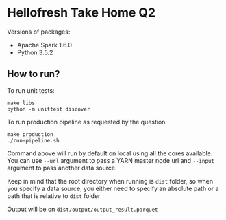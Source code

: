 # Hellofresh Take Home Q2

Versions of packages:
* Apache Spark 1.6.0
* Python 3.5.2

## How to run?

To run unit tests:
```
make libs
python -m unittest discover
```

To run production pipeline as requested by the question:
```
make production
./run-pipeline.sh
```
Command above will run by default on local using all the cores available.
You can use `--url` argument to pass a YARN master node url and `--input` argument to pass another data source.

Keep in mind that the root directory when running is `dist` folder, so when you specify a data source, you either need to specify an absolute path or a path that is relative to `dist` folder

Output will be on `dist/output/output_result.parquet`
